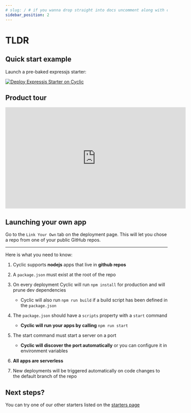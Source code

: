 ```yaml
---
# slug: / # if you wanna drop straight into docs uncomment along with config change
sidebar_position: 2
---
```


# TLDR

## Quick start example

Launch a pre-baked expressjs starter:

[![Deploy Expressjs Starter on Cyclic](/img/cyclic/deploy.svg)](https://app.cyclic.sh/api/app/deploy/cyclic-software/express-hello-world)


## Product tour

<iframe width="560" height="315" src="https://www.youtube.com/embed/UnhTGEtOD6M" title="YouTube video player" frameborder="0" allow="accelerometer; autoplay; clipboard-write; encrypted-media; gyroscope; picture-in-picture" allowfullscreen></iframe>

## Launching your own app

Go to the `Link Your Own` tab on the deployment page. This will let you chose a repo from one of your public GitHub repos.

---------
Here is what you need to know:

1. Cyclic supports **nodejs** apps that live in **github repos**
2. A `package.json` must exist at the root of the repo
3. On every deployment Cyclic will run `npm install` for production and will prune dev dependencies 
   - Cyclic will also run `npm run build` if a build script has been defined in the `package.json`
4. The `package.json` should have a `scripts` property with a `start` command

   - **Cyclic will run your apps by calling** `npm run start`
5. The start command must start a server on a port

   - **Cyclic will discover the port automatically** or you can configure it in environment variables
6. **All apps are serverless**
7. New deployments will be triggered automatically on code changes to the default branch of the repo

## Next steps?

You can try one of our other starters listed on the [starters page](/overview/starters)
